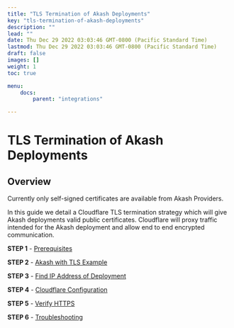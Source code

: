 ```yaml
---
title: "TLS Termination of Akash Deployments"
key: "tls-termination-of-akash-deployments"
description: ""
lead: ""
date: Thu Dec 29 2022 03:03:46 GMT-0800 (Pacific Standard Time)
lastmod: Thu Dec 29 2022 03:03:46 GMT-0800 (Pacific Standard Time)
draft: false
images: []
weight: 1
toc: true

menu:
    docs:
        parent: "integrations"

---
```

TLS Termination of Akash Deployments
====================================

Overview
--------

Currently only self-signed certificates are available from Akash Providers.

In this guide we detail a Cloudflare TLS termination strategy which will give Akash deployments valid public certificates. Cloudflare will proxy traffic intended for the Akash deployment and allow end to end encrypted communication.

**STEP 1** - [Prerequisites](prerequisites.md)

**STEP 2** - [Akash with TLS Example](akash-with-tls-example.md)

**STEP 3** - [Find IP Address of Deployment](find-ip-address-of-deployment.md)

**STEP 4** - [Cloudflare Configuration](cloudflare-configuration.md)

**STEP 5** - [Verify HTTPS](verify-https.md)

**STEP 6** - [Troubleshooting](troubleshooting.md)
